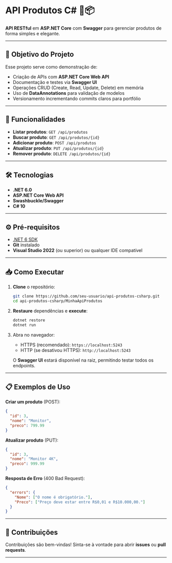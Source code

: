 # API Produtos C# 🤖📦

**API RESTful** em **ASP.NET Core** com **Swagger** para gerenciar produtos de forma simples e elegante.

---

## 🎯 Objetivo do Projeto

Esse projeto serve como demonstração de:

* Criação de APIs com **ASP.NET Core Web API**
* Documentação e testes via **Swagger UI**
* Operações CRUD (Create, Read, Update, Delete) em memória
* Uso de **DataAnnotations** para validação de modelos
* Versionamento incrementando commits claros para portfólio

---

## 🚀 Funcionalidades

* **Listar produtos**: `GET /api/produtos`
* **Buscar produto**: `GET /api/produtos/{id}`
* **Adicionar produto**: `POST /api/produtos`
* **Atualizar produto**: `PUT /api/produtos/{id}`
* **Remover produto**: `DELETE /api/produtos/{id}`

---

## 🛠️ Tecnologias

* **.NET 6.0**
* **ASP.NET Core Web API**
* **Swashbuckle/Swagger**
* **C# 10**

---

## ⚙️ Pré-requisitos

* [.NET 6 SDK](https://dotnet.microsoft.com/download)
* **Git** instalado
* **Visual Studio 2022** (ou superior) ou qualquer IDE compatível

---

## 📥 Como Executar

1. **Clone** o repositório:

   ```bash
   git clone https://github.com/seu-usuario/api-produtos-csharp.git
   cd api-produtos-csharp/MinhaApiProdutos
   ```

2. **Restaure** dependências e **execute**:

   ```bash
   dotnet restore
   dotnet run
   ```

3. Abra no navegador:

   * HTTPS (recomendado): `https://localhost:5243`
   * HTTP (se desativou HTTPS): `http://localhost:5243`

   O **Swagger UI** estará disponível na raiz, permitindo testar todos os endpoints.

---

## 📋 Exemplos de Uso

**Criar um produto** (POST):

```json
{
  "id": 3,
  "nome": "Monitor",
  "preco": 799.99
}
```

**Atualizar produto** (PUT):

```json
{
  "id": 3,
  "nome": "Monitor 4K",
  "preco": 999.99
}
```

**Resposta de Erro** (400 Bad Request):

```json
{
  "errors": {
    "Nome": ["O nome é obrigatório."],
    "Preco": ["Preço deve estar entre R$0,01 e R$10.000,00."]
  }
}
```

---

## 🌟 Contribuições

Contribuições são bem-vindas! Sinta-se à vontade para abrir **issues** ou **pull requests**.

---
